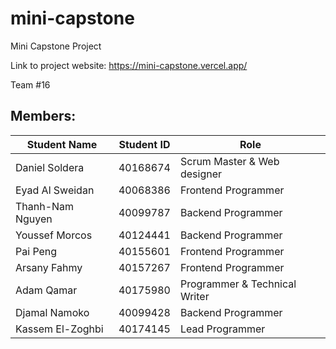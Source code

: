 # mini-capstone
Mini Capstone Project

Link to project website: https://mini-capstone.vercel.app/

Team #16

## Members: 

| Student Name                | Student ID | Role                              |
| --------------------------- | ---------- | --------------------------------- |
| Daniel Soldera              | 40168674   | Scrum Master & Web designer       |
| Eyad Al Sweidan             | 40068386   | Frontend Programmer               |
| Thanh-Nam Nguyen            | 40099787   | Backend Programmer                |
| Youssef Morcos              | 40124441   | Backend Programmer                |
| Pai Peng                    | 40155601   | Frontend Programmer               |
| Arsany Fahmy                | 40157267   | Frontend Programmer               |
| Adam Qamar                  | 40175980   | Programmer & Technical Writer     |
| Djamal Namoko               | 40099428   | Backend Programmer                |
| Kassem El-Zoghbi            | 40174145   | Lead Programmer                   |
